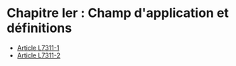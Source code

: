 # Chapitre Ier : Champ d'application et définitions

* [Article L7311-1](./LEGIARTI000006904714.md)
* [Article L7311-2](./LEGIARTI000006904715.md)
